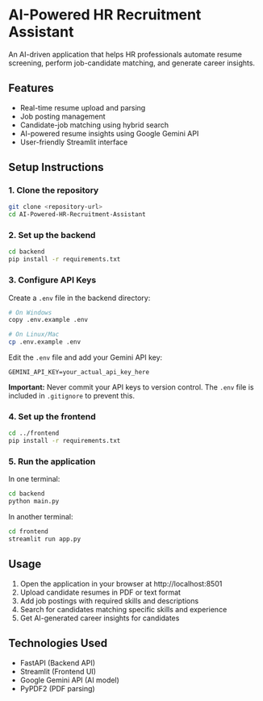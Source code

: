# AI-Powered HR Recruitment Assistant

An AI-driven application that helps HR professionals automate resume screening, perform job-candidate matching, and generate career insights.

## Features

- Real-time resume upload and parsing
- Job posting management
- Candidate-job matching using hybrid search
- AI-powered resume insights using Google Gemini API
- User-friendly Streamlit interface

## Setup Instructions

### 1. Clone the repository
```bash
git clone <repository-url>
cd AI-Powered-HR-Recruitment-Assistant
```

### 2. Set up the backend
```bash
cd backend
pip install -r requirements.txt
```

### 3. Configure API Keys
Create a `.env` file in the backend directory:
```bash
# On Windows
copy .env.example .env

# On Linux/Mac
cp .env.example .env
```

Edit the `.env` file and add your Gemini API key:
```
GEMINI_API_KEY=your_actual_api_key_here
```

**Important:** Never commit your API keys to version control. The `.env` file is included in `.gitignore` to prevent this.

### 4. Set up the frontend
```bash
cd ../frontend
pip install -r requirements.txt
```

### 5. Run the application
In one terminal:
```bash
cd backend
python main.py
```

In another terminal:
```bash
cd frontend
streamlit run app.py
```

## Usage

1. Open the application in your browser at http://localhost:8501
2. Upload candidate resumes in PDF or text format
3. Add job postings with required skills and descriptions
4. Search for candidates matching specific skills and experience
5. Get AI-generated career insights for candidates

## Technologies Used

- FastAPI (Backend API)
- Streamlit (Frontend UI)
- Google Gemini API (AI model)
- PyPDF2 (PDF parsing)
